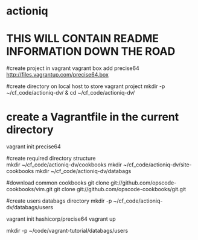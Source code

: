 # actioniq
# THIS WILL CONTAIN README INFORMATION DOWN THE ROAD


#create project in vagrant
vagrant box add precise64 http://files.vagrantup.com/precise64.box

#create directory on local host to store vagrant project
mkdir -p ~/cf_code/actioniq-dv/ & cd ~/cf_code/actioniq-dv/
    
# create a Vagrantfile in the current directory
vagrant init precise64 

#create required directory structure  
mkdir ~/cf_code/actioniq-dv/cookbooks
mkdir ~/cf_code/actioniq-dv/site-cookbooks
mkdir ~/cf_code/actioniq-dv/databags

#download common cookbooks
git clone git://github.com/opscode-cookbooks/vim.git
git clone git://github.com/opscode-cookbooks/git.git

#create users databags directory
mkdir -p ~/cf_code/actioniq-dv/databags/users


vagrant init hashicorp/precise64
vagrant up

mkdir -p ~/code/vagrant-tutorial/databags/users

